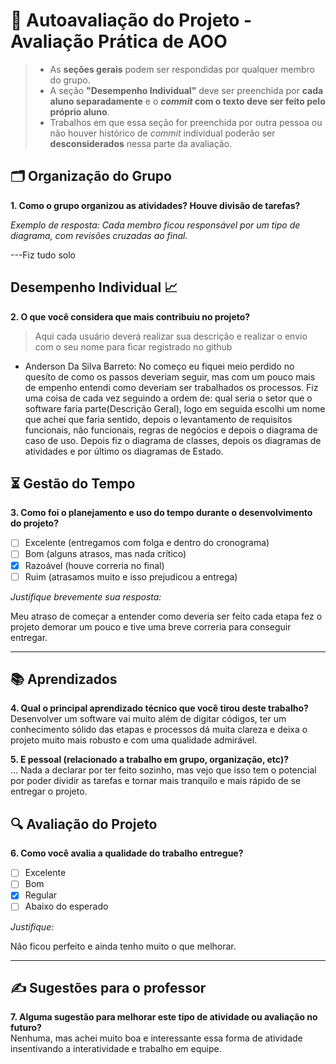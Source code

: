 # 🧠 Autoavaliação do Projeto - Avaliação Prática de AOO

> - As **seções gerais** podem ser respondidas por qualquer membro do grupo.
> - A seção **"Desempenho Individual"** deve ser preenchida por **cada aluno separadamente** e o **_commit_ com o texto deve ser feito pelo próprio aluno**.
> - Trabalhos em que essa seção for preenchida por outra pessoa ou não houver histórico de _commit_ individual poderão ser **desconsiderados** nessa parte da avaliação.

## 🗂️ Organização do Grupo

**1. Como o grupo organizou as atividades? Houve divisão de tarefas?**

_Exemplo de resposta: Cada membro ficou responsável por um tipo de diagrama, com revisões cruzadas ao final._

---Fiz tudo solo

## Desempenho Individual 📈

**2. O que você considera que mais contribuiu no projeto?**

> Aqui cada usuário deverá realizar sua descrição e realizar o envio com o seu nome para ficar registrado no github

- Anderson Da Silva Barreto: No começo eu fiquei meio perdido no quesíto de como os passos deveriam seguir, mas com um pouco mais de empenho entendi como deveriam ser trabalhados os processos. Fiz uma coisa de cada vez seguindo a ordem de: qual seria o setor que o software faria parte(Descrição Geral), logo em seguida escolhi um nome que achei que faria sentido, depois o levantamento de requisitos funcionais, não funcionais, regras de negócios e depois o diagrama de caso de uso. Depois fiz o diagrama de classes, depois os diagramas de atividades e por último os diagramas de Estado.

## ⏳ Gestão do Tempo

**3. Como foi o planejamento e uso do tempo durante o desenvolvimento do projeto?**

- [ ] Excelente (entregamos com folga e dentro do cronograma)
- [ ] Bom (alguns atrasos, mas nada crítico)
- [x] Razoável (houve correria no final)
- [ ] Ruim (atrasamos muito e isso prejudicou a entrega)

_Justifique brevemente sua resposta:_

Meu atraso de começar a entender como deveria ser feito cada etapa fez o projeto demorar um pouco e tive uma breve correria para conseguir entregar.

---

## 📚 Aprendizados

**4. Qual o principal aprendizado técnico que você tirou deste trabalho?**  
Desenvolver um software vai muito além de digitar códigos, ter um conhecimento sólido das etapas e processos dá muita clareza e deixa o projeto muito mais robusto e com uma qualidade admirável.

**5. E pessoal (relacionado a trabalho em grupo, organização, etc)?**  
...
Nada a declarar por ter feito sozinho, mas vejo que isso tem o potencial por poder dividir as tarefas e tornar mais tranquilo e mais rápido de se entregar o projeto.

## 🔍 Avaliação do Projeto

**6. Como você avalia a qualidade do trabalho entregue?**

- [ ] Excelente
- [ ] Bom
- [x] Regular
- [ ] Abaixo do esperado

_Justifique:_

Não ficou perfeito e ainda tenho muito o que melhorar.

---

## ✍️ Sugestões para o professor

**7. Alguma sugestão para melhorar este tipo de atividade ou avaliação no futuro?**  
Nenhuma, mas achei muito boa e interessante essa forma de atividade insentivando a interatividade e trabalho em equipe.

